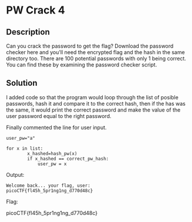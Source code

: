 # PW Crack 4

## Description
Can you crack the password to get the flag?
Download the password checker here and you'll need the encrypted flag and the hash in the same directory too.
There are 100 potential passwords with only 1 being correct. You can find these by examining the password checker script.

## Solution

I added code so that the program would loop through the list of posible passwords, hash it and compare it to the correct hash, then if the has was the same, it would print the correct password and make the value of the user password equal to the right password.

Finally commented the line for user input.
```
user_pw="a"

for x in list:
        x_hashed=hash_pw(x)
        if x_hashed == correct_pw_hash:
            user_pw = x
```

Output:
````
Welcome back... your flag, user:
picoCTF{fl45h_5pr1ng1ng_d770d48c}
````

Flag: 

picoCTF{fl45h_5pr1ng1ng_d770d48c}
